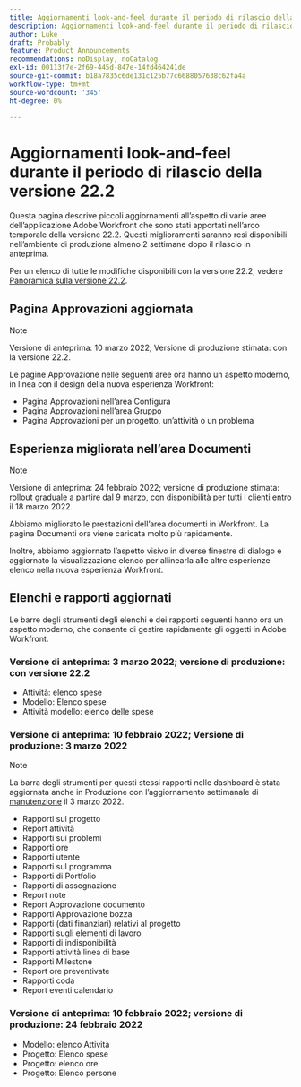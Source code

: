 ```yaml
---
title: Aggiornamenti look-and-feel durante il periodo di rilascio della versione 22.2
description: Aggiornamenti look-and-feel durante il periodo di rilascio della versione 22.2
author: Luke
draft: Probably
feature: Product Announcements
recommendations: noDisplay, noCatalog
exl-id: 00113f7e-2f69-445d-847e-14fd464241de
source-git-commit: b18a7835c6de131c125b77c6688057638c62fa4a
workflow-type: tm+mt
source-wordcount: '345'
ht-degree: 0%

---
```


# Aggiornamenti look-and-feel durante il periodo di rilascio della versione 22.2

Questa pagina descrive piccoli aggiornamenti all’aspetto di varie aree dell’applicazione Adobe Workfront che sono stati apportati nell’arco temporale della versione 22.2. Questi miglioramenti saranno resi disponibili nell’ambiente di produzione almeno 2 settimane dopo il rilascio in anteprima.

Per un elenco di tutte le modifiche disponibili con la versione 22.2, vedere [Panoramica sulla versione 22.2](../../../product-announcements/product-releases/22.2-release-activity/22-2-release-overview.md).

## Pagina Approvazioni aggiornata

>[!NOTE]
>
>Versione di anteprima: 10 marzo 2022; Versione di produzione stimata: con la versione 22.2.

Le pagine Approvazione nelle seguenti aree ora hanno un aspetto moderno, in linea con il design della nuova esperienza Workfront:

* Pagina Approvazioni nell’area Configura
* Pagina Approvazioni nell’area Gruppo
* Pagina Approvazioni per un progetto, un’attività o un problema

## Esperienza migliorata nell’area Documenti

>[!NOTE]
>
>Versione di anteprima: 24 febbraio 2022; versione di produzione stimata: rollout graduale a partire dal 9 marzo, con disponibilità per tutti i clienti entro il 18 marzo 2022.

Abbiamo migliorato le prestazioni dell’area documenti in Workfront. La pagina Documenti ora viene caricata molto più rapidamente.

Inoltre, abbiamo aggiornato l’aspetto visivo in diverse finestre di dialogo e aggiornato la visualizzazione elenco per allinearla alle altre esperienze elenco nella nuova esperienza Workfront.

## Elenchi e rapporti aggiornati

Le barre degli strumenti degli elenchi e dei rapporti seguenti hanno ora un aspetto moderno, che consente di gestire rapidamente gli oggetti in Adobe Workfront.

### Versione di anteprima: 3 marzo 2022; versione di produzione: con versione 22.2

* Attività: elenco spese
* Modello: Elenco spese
* Attività modello: elenco delle spese

### Versione di anteprima: 10 febbraio 2022; Versione di produzione: 3 marzo 2022

>[!NOTE]
>
>La barra degli strumenti per questi stessi rapporti nelle dashboard è stata aggiornata anche in Produzione con l’aggiornamento settimanale di [manutenzione](https://experienceleague.adobe.com/it/docs/workfront-known-issues/releases/current-updates) il 3 marzo 2022.

* Rapporti sul progetto
* Report attività
* Rapporti sui problemi
* Rapporti ore
* Rapporti utente
* Rapporti sul programma
* Rapporti di Portfolio
* Rapporti di assegnazione
* Report note
* Report Approvazione documento
* Rapporti Approvazione bozza
* Rapporti (dati finanziari) relativi al progetto
* Rapporti sugli elementi di lavoro
* Rapporti di indisponibilità
* Rapporti attività linea di base
* Rapporti Milestone
* Report ore preventivate
* Rapporti coda
* Report eventi calendario

### Versione di anteprima: 10 febbraio 2022; versione di produzione: 24 febbraio 2022

* Modello: elenco Attività
* Progetto: Elenco spese
* Progetto: elenco ore
* Progetto: Elenco persone

 
